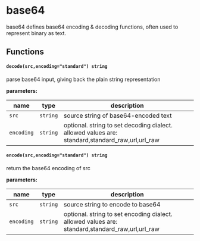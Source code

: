 # base64
base64 defines base64 encoding & decoding functions, often used to represent binary as text.

## Functions

#### `decode(src,encoding="standard") string`
parse base64 input, giving back the plain string representation

**parameters:**

| name | type | description |
|------|------|-------------|
| `src` | `string` | source string of base64-encoded text |
| `encoding` | `string` | optional. string to set decoding dialect. allowed values are: standard,standard_raw,url,url_raw |


#### `encode(src,encoding="standard") string`
return the base64 encoding of src

**parameters:**

| name | type | description |
|------|------|-------------|
| `src` | `string` | source string to encode to base64 |
| `encoding` | `string` | optional. string to set encoding dialect. allowed values are: standard,standard_raw,url,url_raw |


